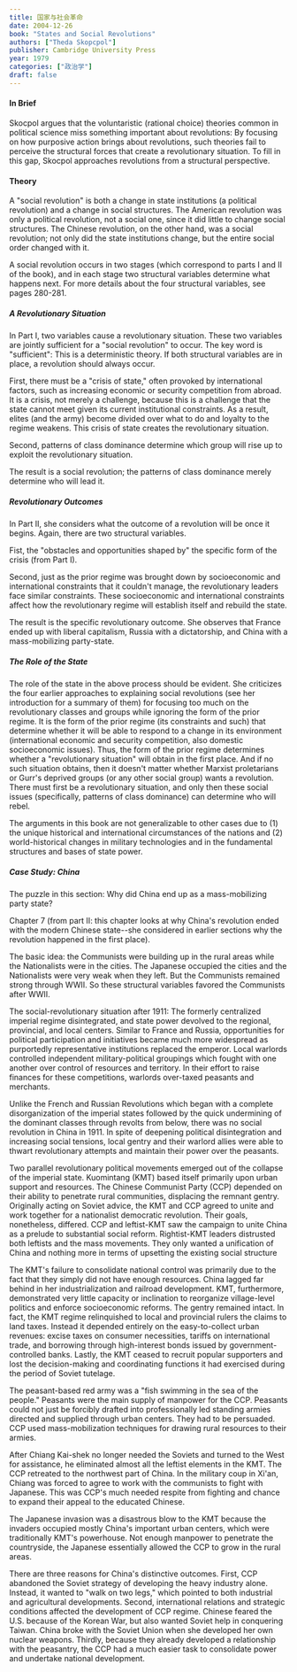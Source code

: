 ```yaml
---
title: 国家与社会革命
date: 2004-12-26
book: "States and Social Revolutions"
authors: ["Theda Skopcpol"]
publisher: Cambridge University Press
year: 1979
categories: ["政治学"]
draft: false
---
```


#### In Brief
Skocpol argues that the voluntaristic (rational choice) theories common in political science miss something important about revolutions: By focusing on how purposive action brings about revolutions, such theories fail to perceive the structural forces that create a revolutionary situation. To fill in this gap, Skocpol approaches revolutions from a structural perspective.

#### Theory
A "social revolution" is both a change in state institutions (a political revolution) and a change in social structures. The American revolution was only a political revolution, not a social one, since it did little to change social structures. The Chinese revolution, on the other hand, was a social revolution; not only did the state institutions change, but the entire social order changed with it.

A social revolution occurs in two stages (which correspond to parts I and II of the book), and in each stage two structural variables determine what happens next. For more details about the four structural variables, see pages 280-281.

##### A Revolutionary Situation
In Part I, two variables cause a revolutionary situation. These two variables are jointly sufficient for a "social revolution" to occur. The key word is "sufficient": This is a deterministic theory. If both structural variables are in place, a revolution should always occur.

First, there must be a "crisis of state," often provoked by international factors, such as increasing economic or security competition from abroad. It is a crisis, not merely a challenge, because this is a challenge that the state cannot meet given its current institutional constraints. As a result, elites (and the army) become divided over what to do and loyalty to the regime weakens. This crisis of state creates the revolutionary situation.

Second, patterns of class dominance determine which group will rise up to exploit the revolutionary situation.

The result is a social revolution; the patterns of class dominance merely determine who will lead it.

##### Revolutionary Outcomes
In Part II, she considers what the outcome of a revolution will be once it begins. Again, there are two structural variables.

Fist, the "obstacles and opportunities shaped by" the specific form of the crisis (from Part I).

Second, just as the prior regime was brought down by socioeconomic and international constraints that it couldn't manage, the revolutionary leaders face similar constraints. These socioeconomic and international constraints affect how the revolutionary regime will establish itself and rebuild the state.

The result is the specific revolutionary outcome. She observes that France ended up with liberal capitalism, Russia with a dictatorship, and China with a mass-mobilizing party-state.

##### The Role of the State
The role of the state in the above process should be evident. She criticizes the four earlier approaches to explaining social revolutions (see her introduction for a summary of them) for focusing too much on the revolutionary classes and groups while ignoring the form of the prior regime. It is the form of the prior regime (its constraints and such) that determine whether it will be able to respond to a change in its environment (international economic and security competition, also domestic socioeconomic issues). Thus, the form of the prior regime determines whether a "revolutionary situation" will obtain in the first place. And if no such situation obtains, then it doesn't matter whether Marxist proletarians or Gurr's deprived groups (or any other social group) wants a revolution. There must first be a revolutionary situation, and only then these social issues (specifically, patterns of class dominance) can determine who will rebel.

The arguments in this book are not generalizable to other cases due to (1) the unique historical and international circumstances of the nations and (2) world-historical changes in military technologies and in the fundamental structures and bases of state power.

##### Case Study: China
The puzzle in this section: Why did China end up as a mass-mobilizing party state?

Chapter 7 (from part II: this chapter looks at why China's revolution ended with the modern Chinese state--she considered in earlier sections why the revolution happened in the first place).

The basic idea: the Communists were building up in the rural areas while the Nationalists were in the cities. The Japanese occupied the cities and the Nationalists were very weak when they left. But the Communists remained strong through WWII. So these structural variables favored the Communists after WWII.

The social-revolutionary situation after 1911: The formerly centralized imperial regime disintegrated, and state power devolved to the regional, provincial, and local centers. Similar to France and Russia, opportunities for political participation and initiatives became much more widespread as purportedly representative institutions replaced the emperor. Local warlords controlled independent military-political groupings which fought with one another over control of resources and territory. In their effort to raise finances for these competitions, warlords over-taxed peasants and merchants.

Unlike the French and Russian Revolutions which began with a complete disorganization of the imperial states followed by the quick undermining of the dominant classes through revolts from below, there was no social revolution in China in 1911. In spite of deepening political disintegration and increasing social tensions, local gentry and their warlord allies were able to thwart revolutionary attempts and maintain their power over the peasants.

Two parallel revolutionary political movements emerged out of the collapse of the imperial state. Kuomintang (KMT) based itself primarily upon urban support and resources. The Chinese Communist Party (CCP) depended on their ability to penetrate rural communities, displacing the remnant gentry. Originally acting on Soviet advice, the KMT and CCP agreed to unite and work together for a nationalist democratic revolution. Their goals, nonetheless, differed. CCP and leftist-KMT saw the campaign to unite China as a prelude to substantial social reform. Rightist-KMT leaders distrusted both leftists and the mass movements. They only wanted a unification of China and nothing more in terms of upsetting the existing social structure

The KMT's failure to consolidate national control was primarily due to the fact that they simply did not have enough resources. China lagged far behind in her industrialization and railroad development. KMT, furthermore, demonstrated very little capacity or inclination to reorganize village-level politics and enforce socioeconomic reforms. The gentry remained intact. In fact, the KMT regime relinquished to local and provincial rulers the claims to land taxes. Instead it depended entirely on the easy-to-collect urban revenues: excise taxes on consumer necessities, tariffs on international trade, and borrowing through high-interest bonds issued by government-controlled banks. Lastly, the KMT ceased to recruit popular supporters and lost the decision-making and coordinating functions it had exercised during the period of Soviet tutelage.

The peasant-based red army was a "fish swimming in the sea of the people." Peasants were the main supply of manpower for the CCP. Peasants could not just be forcibly drafted into professionally led standing armies directed and supplied through urban centers. They had to be persuaded. CCP used mass-mobilization techniques for drawing rural resources to their armies.

After Chiang Kai-shek no longer needed the Soviets and turned to the West for assistance, he eliminated almost all the leftist elements in the KMT. The CCP retreated to the northwest part of China. In the military coup in Xi'an, Chiang was forced to agree to work with the communists to fight with Japanese. This was CCP's much needed respite from fighting and chance to expand their appeal to the educated Chinese.

The Japanese invasion was a disastrous blow to the KMT because the invaders occupied mostly China's important urban centers, which were traditionally KMT's powerhouse. Not enough manpower to penetrate the countryside, the Japanese essentially allowed the CCP to grow in the rural areas.

There are three reasons for China's distinctive outcomes. First, CCP abandoned the Soviet strategy of developing the heavy industry alone. Instead, it wanted to "walk on two legs," which pointed to both industrial and agricultural developments. Second, international relations and strategic conditions affected the development of CCP regime. Chinese feared the U.S. because of the Korean War, but also wanted Soviet help in conquering Taiwan. China broke with the Soviet Union when she developed her own nuclear weapons. Thirdly, because they already developed a relationship with the peasantry, the CCP had a much easier task to consolidate power and undertake national development.

